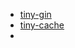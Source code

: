 - [tiny-gin](https://github.com/fengwei2002/tiny-gin)
- [tiny-cache](https://github.com/fengwei2002/tiny-cache)
- 